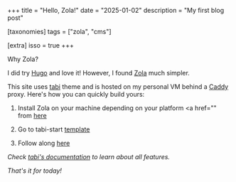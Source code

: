 +++
title = "Hello, Zola!"
date = "2025-01-02"
description = "My first blog post"

[taxonomies]
tags = ["zola", "cms"]

[extra]
isso = true
+++

Why Zola? 

I did try [Hugo](https://gohugo.io/) and love it! However, I found [Zola](https://www.getzola.org/) much simpler.

This site uses [tabi](https://welpo.github.io/tabi/) theme and is hosted on my personal VM behind a [Caddy](https://caddyserver.com/) proxy. Here's how you can quickly build yours:

1. Install Zola on your machine depending on your platform <a href="" from [here](https://www.getzola.org/documentation/getting-started/installation/) 

2. Go to tabi-start <a href="https://github.com/welpo/tabi-start" target="_blank" rel="noopener noreferrer">template</a>

3. Follow along <a href="https://github.com/welpo/tabi-start?tab=readme-ov-file#quick-start" target="_blank" rel="noopener noreferrer">here</a>

*Check [tabi's documentation](https://welpo.github.io/tabi/) to learn about all features.*

_That's it for today!_